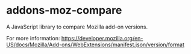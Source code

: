 # addons-moz-compare

A JavaScript library to compare Mozilla add-on versions.

For more information: https://developer.mozilla.org/en-US/docs/Mozilla/Add-ons/WebExtensions/manifest.json/version/format
